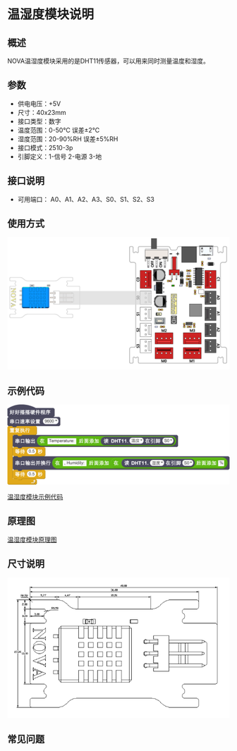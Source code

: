# 温湿度模块说明

## 概述
NOVA温湿度模块采用的是DHT11传感器，可以用来同时测量温度和湿度。

## 参数
- 供电电压：+5V
- 尺寸：40x23mm
- 接口类型：数字
- 温度范围：0-50℃ 误差±2℃
- 湿度范围：20-90%RH 误差±5%RH
- 接口模式：2510-3p
- 引脚定义：1-信号 2-电源 3-地

## 接口说明
- 可用端口： A0、A1、A2、A3、S0、S1、S2、S3

## 使用方式
![](./images/63.png)

## 示例代码
![](./images/64.png)

[温湿度模块示例代码](http://www.haohaodada.com/show.php?id=950150)

## 原理图
[温湿度模块原理图](https://github.com/Haohaodada-official/haohaodada-docs/blob/master/%E5%8E%9F%E7%90%86%E5%9B%BE/%E6%B8%A9%E6%B9%BF%E5%BA%A6%E6%A8%A1%E5%9D%97.pdf)

## 尺寸说明
![](./images/133.png)

## 常见问题
